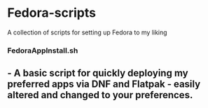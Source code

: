 # Fedora-scripts
A collection of scripts for setting up Fedora to my liking

### FedoraAppInstall.sh
## - A basic script for quickly deploying my preferred apps via DNF and Flatpak - easily altered and changed to your preferences. 
